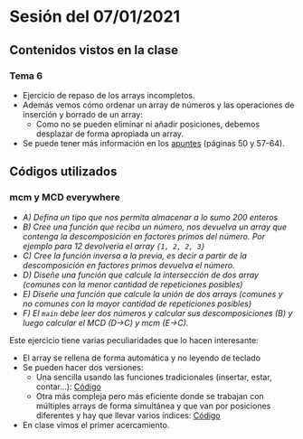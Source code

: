 # Sesión del 07/01/2021

## Contenidos vistos en la clase

### Tema 6
* Ejercicio de repaso de los arrays incompletos.
* Además vemos cómo ordenar un array de números y las operaciones de inserción y borrado de un array:
  * Como no se pueden eliminar ni añadir posiciones, debemos desplazar de forma apropiada un array.
* Se puede tener más información en los [apuntes](https://eii.cv.uma.es/pluginfile.php/233727/mod_resource/content/2/Tema%206.pdf) (páginas 50 y 57-64).
  
## Códigos utilizados

### mcm y MCD everywhere
* *A) Defina un tipo que nos permita almacenar a lo sumo 200 enteros*
* *B) Cree una función que reciba un número, nos devuelva un array que contenga la descomposición en factores primos del número. Por ejemplo para 12 devolvería el array `{1, 2, 2, 3}`*
* *C) Cree la función inversa a la previa, es decir a partir de la descomposición en factores primos devuelva el número.*
* *D) Diseñe una función que calcule la intersección de dos array (comunes con la menor cantidad de repeticiones posibles)*
* *E) Diseñe una función que calcule la unión de dos arrays (comunes y no comunes con la mayor cantidad de repeticiones posibles)*
* *F) El `main` debe leer dos números y calcular sus descomposiciones (B) y luego calcular el MCD (D->C) y mcm (E->C).*

Este ejercicio tiene varias peculiaridades que lo hacen interesante:

* El array se rellena de forma automática y no leyendo de teclado
* Se pueden hacer dos versiones:
  * Una sencilla usando las funciones tradicionales (insertar, estar, contar...): [Código](sesion07.01.21/mcmymcd_2.cpp)
  * Otra más compleja pero más eficiente donde se trabajan con múltiples arrays de forma simultánea y que van por posiciones diferentes y hay que llevar varios índices: [Código](sesion07.01.21/mcmymcd.cpp)
* En clase vimos el primer acercamiento.
